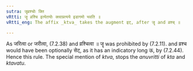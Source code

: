 ```yaml
---
sutra: जॄव्रश्चोः क्ति
vRtti: जॄ व्रश्चि इत्येतयोः क्त्वाप्रत्यये इडागमो भवति ॥
vRtti_eng: The affix _ktva_ takes the augment इट्, after जॄ and व्रश्च् ॥

---
```

As जरित्वा or जरीत्वा, (7.2.38) and व्रश्चित्वा ॥ जॄ was prohibited by (7.2.11). and व्रश्च would have been optionally सेट्, as it has an indicatory long ऊ, by (7.2.44). Hence this rule. The special mention of _ktva_, stops the _anuvritti_ of _kta_ and _ktavatu_.